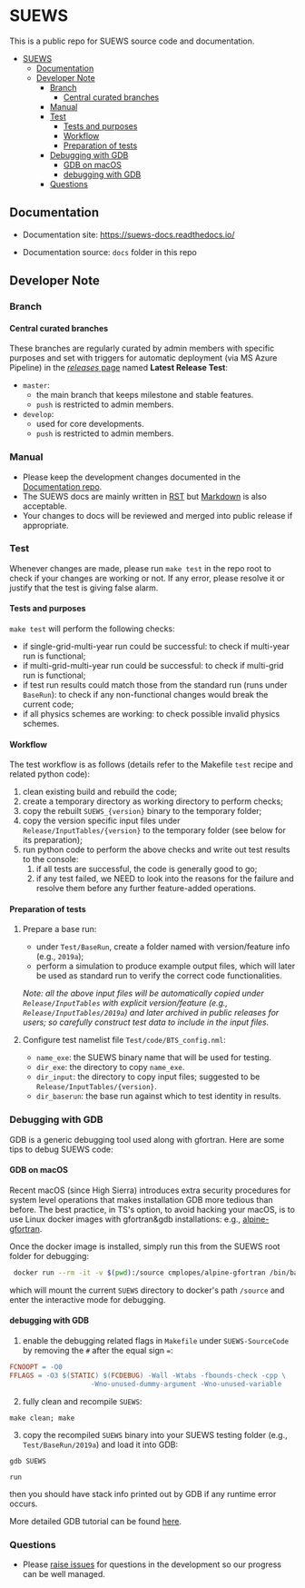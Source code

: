 # SUEWS

This is a public repo for SUEWS source code and documentation.


- [SUEWS](#suews)
  - [Documentation](#documentation)
  - [Developer Note](#developer-note)
    - [Branch](#branch)
      - [Central curated branches](#central-curated-branches)
    - [Manual](#manual)
    - [Test](#test)
      - [Tests and purposes](#tests-and-purposes)
      - [Workflow](#workflow)
      - [Preparation of tests](#preparation-of-tests)
    - [Debugging with GDB](#debugging-with-gdb)
      - [GDB on macOS](#gdb-on-macos)
      - [debugging with GDB](#debugging-with-gdb-1)
    - [Questions](#questions)


## Documentation

* Documentation site: <https://suews-docs.readthedocs.io/>

* Documentation source: `docs` folder in this repo

## Developer Note

### Branch

#### Central curated branches
These branches are regularly curated by admin members with specific purposes and set with triggers for automatic deployment (via MS Azure Pipeline) in the [*releases* page](https://github.com/Urban-Meteorology-Reading/SUEWS/releases) named **Latest Release Test**:

* `master`:
  * the main branch that keeps milestone and stable features.
  * `push` is restricted to admin members.
* `develop`:
  * used for core developments.
  * `push` is restricted to admin members.


### Manual

* Please keep the development changes documented in the [Documentation repo](https://github.com/Urban-Meteorology-Reading/SUEWS-Docs).
* The SUEWS docs are mainly written in [RST](http://www.sphinx-doc.org/en/master/usage/restructuredtext/basics.html) but [Markdown](https://guides.github.com/features/mastering-markdown/) is also acceptable.
* Your changes to docs will be reviewed and merged into public release if appropriate.

### Test

Whenever changes are made, please run `make test` in the repo root to check if your changes are working or not.
If any error, please resolve it or justify that the test is giving false alarm.

#### Tests and purposes
`make test` will perform the following checks:

- if single-grid-multi-year run could be successful: to check if multi-year run is functional;
- if multi-grid-multi-year run could be successful: to check if multi-grid run is functional;
- if test run results could match those from the standard run (runs under `BaseRun`): to check if any non-functional changes would break the current code;
- if all physics schemes are working: to check possible invalid physics schemes.

#### Workflow
The test workflow is as follows (details refer to the Makefile `test` recipe and related python code):

1. clean existing build and rebuild the code;
2. create a temporary directory as working directory to perform checks;
3. copy the rebuilt `SUEWS_{version}` binary to the temporary folder;
4. copy the version specific input files under `Release/InputTables/{version}` to the temporary folder (see below for its preparation);
5. run python code to perform the above checks and write out test results to the console:
   1. if all tests are successful, the code is generally good to go;
   2. if any test failed, we NEED to look into the reasons for the failure and resolve them before any further feature-added operations.

#### Preparation of tests

1. Prepare a base run:
   - under `Test/BaseRun`, create a folder named with version/feature info (e.g., `2019a`);
   - perform a simulation to produce example output files, which will later be used as standard run to verify the correct code functionalities.

   *Note: all the above input files will be automatically copied under `Release/InputTables` with explicit version/feature (e.g., `Release/InputTables/2019a`) and later archived in public releases for users; so carefully construct test data to include in the input files.*
2. Configure test namelist file `Test/code/BTS_config.nml`:

   - `name_exe`: the SUEWS binary name that will be used for testing.
   - `dir_exe`: the directory to copy `name_exe`.
   - `dir_input`: the directory to copy input files; suggested to be `Release/InputTables/{version}`.
   - `dir_baserun`: the base run against which to test identity in results.

### Debugging with GDB

GDB is a generic debugging tool used along with gfortran.
Here are some tips to debug SUEWS code:

#### GDB on macOS

Recent macOS (since High Sierra) introduces extra security procedures for system level operations that makes installation GDB more tedious than before.
The best practice, in TS's option, to avoid hacking your macOS, is to use Linux docker images with gfortran&gdb installations: e.g., [alpine-gfortran](https://github.com/cmplopes/alpine-gfortran).

Once the docker image is installed, simply run this from the SUEWS root folder for debugging:

```bash
 docker run --rm -it -v $(pwd):/source cmplopes/alpine-gfortran /bin/bash

```
 which will mount the current `SUEWS` directory to docker's path `/source` and enter the interactive mode for debugging.


#### debugging with GDB

1. enable the debugging related flags in `Makefile` under `SUEWS-SourceCode` by removing the `#` after the equal sign `=`:

```makefile
FCNOOPT = -O0
FFLAGS = -O3 $(STATIC) $(FCDEBUG) -Wall -Wtabs -fbounds-check -cpp \
					-Wno-unused-dummy-argument -Wno-unused-variable
```

2. fully clean and recompile `SUEWS`:
```
make clean; make
```

3. copy the recompiled `SUEWS` binary into your SUEWS testing folder (e.g., `Test/BaseRun/2019a`) and load it into GDB:

```
gdb SUEWS

run

```
then you should have stack info printed out by GDB if any runtime error occurs.

More detailed GDB tutorial can be found [here](https://github.com/jackrosenthal/gdb-tutorial/blob/master/notes.pdf).



### Questions

* Please [raise issues](https://github.com/Urban-Meteorology-Reading/SUEWS/issues/new) for questions in the development so our progress can be well managed.